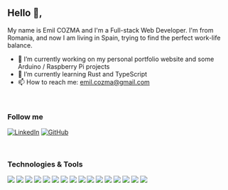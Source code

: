 
## Hello 👋, 

My name is Emil COZMA and I'm a Full-stack Web Developer. I'm from Romania, and now I am living in Spain, trying to find the perfect work-life balance.

- 🔭 I’m currently working on my personal portfolio website and some Arduino / Raspberry Pi projects
- 🌱 I’m currently learning Rust and TypeScript
- 📫 How to reach me: emil.cozma@gmail.com

$~$

### Follow me

[![LinkedIn](https://img.shields.io/badge/LinkedIn-0077B5?style=for-the-badge&logo=linkedin&logoColor=white)](https://www.linkedin.com/in/emil-stefan-cozma) [![GitHub](https://img.shields.io/badge/GitHub-100000?style=for-the-badge&logo=github&logoColor=white)](https://github.com/emilcozma)

$~$

### Technologies & Tools
![](https://img.shields.io/badge/Lenovo-Device-informational?style=flat&logo=lenovo&logoColor=white&color=2bbc8a) ![](https://img.shields.io/badge/Arduino-Device-informational?style=flat&logo=arduino&logoColor=white&color=2bbc8a) ![](https://img.shields.io/badge/Raspberry%20Pi-Device-informational?style=flat&logo=RaspberryPi&logoColor=white&color=2bbc8a) ![](https://img.shields.io/badge/Linux-OS-informational?style=flat&logo=linux&logoColor=white&color=2bbc8a) ![](https://img.shields.io/badge/Bash-Shell-informational?style=flat&logo=gnu-bash&logoColor=white&color=2bbc8a) ![](https://img.shields.io/badge/PHP-Code-informational?style=flat&logo=php&logoColor=white&color=2bbc8a) ![](https://img.shields.io/badge/Ruby-Code-informational?style=flat&logo=ruby&logoColor=white&color=2bbc8a) ![](https://img.shields.io/badge/Python-Code-informational?style=flat&logo=python&logoColor=white&color=2bbc8a) ![](https://img.shields.io/badge/JavaScript-Code-informational?style=flat&logo=javascript&logoColor=white&color=2bbc8a) ![](https://img.shields.io/badge/Node.js-Code-informational?style=flat&logo=node.js&logoColor=white&color=2bbc8a) ![](https://img.shields.io/badge/Vue-Code-informational?style=flat&logo=vue.js&logoColor=white&color=2bbc8a)
![](https://img.shields.io/badge/PostgreSQL-Database-informational?style=flat&logo=postgresql&logoColor=white&color=2bbc8a) ![](https://img.shields.io/badge/MySQL-Database-informational?style=flat&logo=mysql&logoColor=white&color=2bbc8a) ![](https://img.shields.io/badge/MongoDB-Database-informational?style=flat&logo=mongodb&logoColor=white&color=2bbc8a) ![](https://img.shields.io/badge/Docker-Tools-informational?style=flat&logo=docker&logoColor=white&color=2bbc8a) ![](https://img.shields.io/badge/Kubernetes-Tools-informational?style=flat&logo=kubernetes&logoColor=white&color=2bbc8a)
